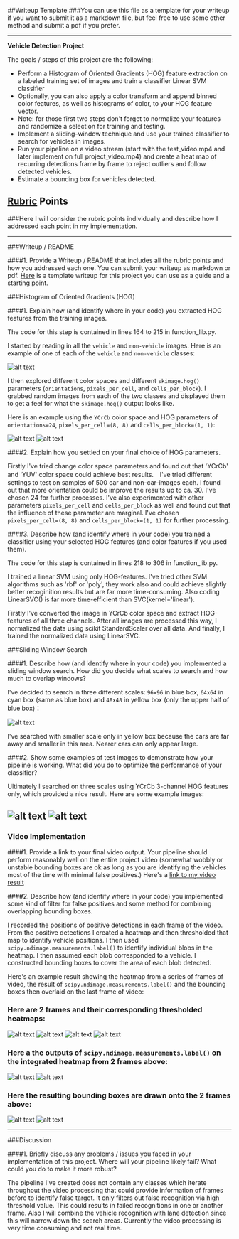 ##Writeup Template
###You can use this file as a template for your writeup if you want to submit it as a markdown file, but feel free to use some other method and submit a pdf if you prefer.

---

**Vehicle Detection Project**

The goals / steps of this project are the following:

* Perform a Histogram of Oriented Gradients (HOG) feature extraction on a labeled training set of images and train a classifier Linear SVM classifier
* Optionally, you can also apply a color transform and append binned color features, as well as histograms of color, to your HOG feature vector. 
* Note: for those first two steps don't forget to normalize your features and randomize a selection for training and testing.
* Implement a sliding-window technique and use your trained classifier to search for vehicles in images.
* Run your pipeline on a video stream (start with the test_video.mp4 and later implement on full project_video.mp4) and create a heat map of recurring detections frame by frame to reject outliers and follow detected vehicles.
* Estimate a bounding box for vehicles detected.

[//]: # (Image References)
[image1]: ./examples/figure_car_non_car.png
[image2]: ./examples/figure_car_cspace_hog.png
[image2a]: ./examples/figure_noncar_cspace_hog.png
[image3]: ./output_images/search_area_resized.jpg
[image4]: ./output_images/raw_output/marked_test1_resized.jpg
[image4a]: ./output_images/raw_output/marked_test6_resized.jpg
[image5]: ./output_images/heatmaps/heatmap_test1_resized.jpg
[image5a]: ./output_images/heatmaps/heatmap_test6_resized.jpg
[image6]: ./output_images/labels/labels_test1_resized.jpg
[image6a]: ./output_images/labels/labels_test6_resized.jpg
[image7]: ./output_images/final/processed_test1_resized.jpg
[image7a]: ./output_images/final/processed_test6_resized.jpg
[video1]: ./output_images/processed_project_video.mp4


## [Rubric](https://review.udacity.com/#!/rubrics/513/view) Points
###Here I will consider the rubric points individually and describe how I addressed each point in my implementation.  

---
###Writeup / README

####1. Provide a Writeup / README that includes all the rubric points and how you addressed each one.  You can submit your writeup as markdown or pdf.  [Here](https://github.com/udacity/CarND-Vehicle-Detection/blob/master/writeup_template.md) is a template writeup for this project you can use as a guide and a starting point.  


###Histogram of Oriented Gradients (HOG)

####1. Explain how (and identify where in your code) you extracted HOG features from the training images.

The code for this step is contained in lines 164 to 215 in function_lib.py.  

I started by reading in all the `vehicle` and `non-vehicle` images.  Here is an example of one of each of the `vehicle` and `non-vehicle` classes:

![alt text][image1]

I then explored different color spaces and different `skimage.hog()` parameters (`orientations`, `pixels_per_cell`, and `cells_per_block`).  I grabbed random images from each of the two classes and displayed them to get a feel for what the `skimage.hog()` output looks like.

Here is an example using the `YCrCb` color space and HOG parameters of `orientations=24`, `pixels_per_cell=(8, 8)` and `cells_per_block=(1, 1)`:


![alt text][image2]
![alt text][image2a]


####2. Explain how you settled on your final choice of HOG parameters.

Firstly I've tried change color space parameters and found out that 'YCrCb' and 'YUV' color space could achieve best results.　I've tried different settings to test on samples of 500 car and non-car-images each. I found out that more orientation could be improve the results up to ca. 30. I've chosen 24 for further processes. I've also experimented with other parameters `pixels_per_cell` and `cells_per_block` as well and found out that the influence of these parameter are marginal. I've chosen `pixels_per_cell=(8, 8)` and `cells_per_block=(1, 1)` for further processing. 

####3. Describe how (and identify where in your code) you trained a classifier using your selected HOG features (and color features if you used them).

The code for this step is contained in lines 218 to 306 in function_lib.py.

I trained a linear SVM using only HOG-features. I've tried other SVM algorithms such as 'rbf' or 'poly', they work also and could achieve slightly better recoginition results but are far more time-consuming. Also coding LinearSVC() is far more time-efficient than SVC(kernel='linear').

Firstly I've converted the image in YCrCb color space and extract HOG-features of all three channels. After all images are processed this way, I normalized the data using scikit StandardScaler over all data. And finally, I trained the normalized data using LinearSVC. 

###Sliding Window Search

####1. Describe how (and identify where in your code) you implemented a sliding window search.  How did you decide what scales to search and how much to overlap windows?

I've decided to search in three different scales: `96x96` in blue box, `64x64` in cyan box (same as blue box) and `48x48` in yellow box (only the upper half of blue box)：

![alt text][image3]

I've searched with smaller scale only in yellow box because the cars are far away and smaller in this area. Nearer cars can only appear large. 


####2. Show some examples of test images to demonstrate how your pipeline is working.  What did you do to optimize the performance of your classifier?

Ultimately I searched on three scales using YCrCb 3-channel HOG features only, which provided a nice result.  Here are some example images:

![alt text][image4]
![alt text][image4a]
---

### Video Implementation

####1. Provide a link to your final video output.  Your pipeline should perform reasonably well on the entire project video (somewhat wobbly or unstable bounding boxes are ok as long as you are identifying the vehicles most of the time with minimal false positives.)
Here's a [link to my video result](./output_images/processed_project_video.mp4)


####2. Describe how (and identify where in your code) you implemented some kind of filter for false positives and some method for combining overlapping bounding boxes.

I recorded the positions of positive detections in each frame of the video.  From the positive detections I created a heatmap and then thresholded that map to identify vehicle positions.  I then used `scipy.ndimage.measurements.label()` to identify individual blobs in the heatmap.  I then assumed each blob corresponded to a vehicle.  I constructed bounding boxes to cover the area of each blob detected.  

Here's an example result showing the heatmap from a series of frames of video, the result of `scipy.ndimage.measurements.label()` and the bounding boxes then overlaid on the last frame of video:

### Here are 2 frames and their corresponding thresholded heatmaps:

![alt text][image4]
![alt text][image5]
![alt text][image4a]
![alt text][image5a]


### Here a the outputs of `scipy.ndimage.measurements.label()` on the integrated heatmap from 2 frames above:

![alt text][image6]
![alt text][image6a]


### Here the resulting bounding boxes are drawn onto the 2 frames above:

![alt text][image7]
![alt text][image7a]



---

###Discussion

####1. Briefly discuss any problems / issues you faced in your implementation of this project.  Where will your pipeline likely fail?  What could you do to make it more robust?

The pipeline I've created does not contain any classes which iterate throughout the video processing that could provide information of frames before to identify false target. It only filters out false recognition via high threshold value. This could results in failed recognitions in one or another frame. Also I will combine the vehicle recognition with lane detection since this will narrow down the search areas. Currently the video processing is very time consuming and not real time.  




